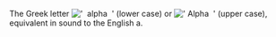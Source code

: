 The Greek letter
!['  alpha  '](../dictionary/equation_images/697.1..png) (lower case) or
![' Alpha  '](../dictionary/equation_images/697.2..png) (upper case),
equivalent in sound to the English a.
